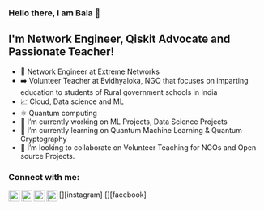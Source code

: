 ### Hello there, I am Bala 👋

## I'm Network Engineer, Qiskit Advocate and Passionate Teacher!
- 📐 Network Engineer at Extreme Networks
- ➡️ Volunteer Teacher at Evidhyaloka, NGO that focuses on imparting education to students of Rural government schools in India 
- 📈 Cloud, Data science and ML
- ⚛️ Quantum computing
- 🔭 I’m currently working on  ML Projects, Data Science Projects 
- 🌱 I’m currently learning on Quantum Machine Learning & Quantum Cryptography
- 👯 I’m looking to collaborate on Volunteer Teaching for NGOs and Open source Projects.  

### Connect with me:

[<img align="left" alt=" | LinkedIn" width="22px" src="https://cdn.jsdelivr.net/npm/simple-icons@v3/icons/linkedin.svg" />][linkedin]
[<img align="left" alt=" | Instagram" width="22px" src="https://cdn.jsdelivr.net/npm/simple-icons@v3/icons/instagram.svg" />][instagram]
[<img align="left" alt=" | Medium" width="22px" src="https://cdn.jsdelivr.net/npm/simple-icons@v3/icons/medium.svg" />][medium]
[<img align="left" alt=" | Facebook" width="22px" src="https://cdn.jsdelivr.net/npm/simple-icons@v3/icons/facebook.svg" />][facebook]

<br />
<br />



[ibm]: https://www.ibm.com/quantum-computing/developers
[qiskit]: https://qiskit.org/
[linkedin]: https://www.linkedin.com/in/techwithbala/
[medium]: https://techwithbala.medium.com/

